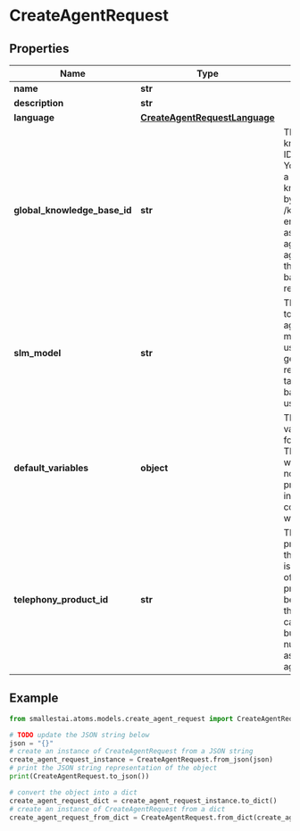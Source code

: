 # CreateAgentRequest


## Properties

Name | Type | Description | Notes
------------ | ------------- | ------------- | -------------
**name** | **str** |  | 
**description** | **str** |  | [optional] 
**language** | [**CreateAgentRequestLanguage**](CreateAgentRequestLanguage.md) |  | [optional] 
**global_knowledge_base_id** | **str** | The global knowledge base ID of the agent. You can create a global knowledge base by using the /knowledgebase endpoint and assign it to the agent. The agent will use this knowledge base for its responses. | [optional] 
**slm_model** | **str** | The LLM model to use for the agent. LLM model will be used to generate the response and take decisions based on the user&#39;s query. | [optional] [default to 'electron']
**default_variables** | **object** | The default variables to use for the agent. These variables will be used if no variables are provided when initiating a conversation with the agent. | [optional] 
**telephony_product_id** | **str** | The telephony product ID of the agent. This is the product ID of the telephony product that will be used to make the outbound call. You can buy telephone number and assign it to the agent. | [optional] 

## Example

```python
from smallestai.atoms.models.create_agent_request import CreateAgentRequest

# TODO update the JSON string below
json = "{}"
# create an instance of CreateAgentRequest from a JSON string
create_agent_request_instance = CreateAgentRequest.from_json(json)
# print the JSON string representation of the object
print(CreateAgentRequest.to_json())

# convert the object into a dict
create_agent_request_dict = create_agent_request_instance.to_dict()
# create an instance of CreateAgentRequest from a dict
create_agent_request_from_dict = CreateAgentRequest.from_dict(create_agent_request_dict)
```



